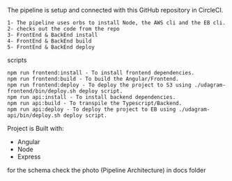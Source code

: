 The pipeline is setup and connected with this GitHub repository in CircleCI.

    1- The pipeline uses orbs to install Node, the AWS cli and the EB cli.
    2- checks out the code from the repo
    3- FrontEnd & BackEnd install
    4- FrontEnd & BackEnd build
    5- FrontEnd & BackEnd deploy



scripts

    npm run frontend:install - To install frontend dependencies.
    npm run frontend:build - To build the Angular/Frontend.
    npm run frontend:deploy - To deploy the project to S3 using ./udagram-frontend/bin/deploy.sh deploy script.
    npm run api:install - To install backend dependencies.
    npm run api:build - To transpile the Typescript/Backend.
    npm run api:deploy - To deploy the project to EB using ./udagram-api/bin/deploy.sh deploy script.


Project is Built with:
 - Angular 
 - Node
 - Express


for the schema check the photo (Pipeline Architecture) in docs folder 
